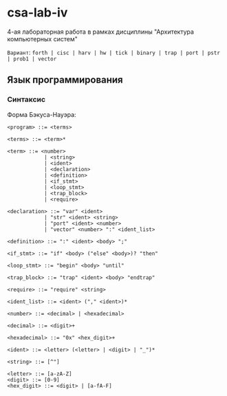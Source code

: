 # csa-lab-iv
4-ая лабораторная работа в рамках дисциплины "Архитектура компьютерных систем"

`Вариант`: `forth | cisc | harv | hw | tick | binary | trap | port | pstr | prob1 | vector`

## Язык программирования

### Синтаксис

Форма Бэкуса-Науэра:

```ebnf
<program> ::= <terms>

<terms> ::= <term>*                     

<term> ::= <number>
            | <string>
            | <ident>
            | <declaration>
            | <definition>
            | <if_stmt>
            | <loop_stmt>
            | <trap_block>
            | <require>

<declaration> ::= "var" <ident>
            | "str" <ident> <string>
            | "port" <ident> <number>
            | "vector" <number> ":" <ident_list>

<definition> ::= ":" <ident> <body> ";"

<if_stmt> ::= "if" <body> ("else" <body>)? "then"

<loop_stmt> ::= "begin" <body> "until"

<trap_block> ::= "trap" <ident> <body> "endtrap"

<require> ::= "require" <string>

<ident_list> ::= <ident> ("," <ident>)*

<number> ::= <decimal> | <hexadecimal>

<decimal> ::= <digit>+                           

<hexadecimal> ::= "0x" <hex_digit>+                  

<ident> ::= <letter> (<letter> | <digit> | "_")*

<string> ::= [^"]

<letter> ::= [a-zA-Z]
<digit> ::= [0-9]
<hex_digit> ::= <digit> | [a-fA-F]
```
